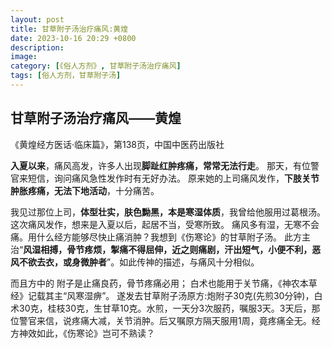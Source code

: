 ```yaml
---
layout: post
title: 甘草附子汤治疗痛风:黄煌
date: 2023-10-16 20:29 +0800
description: 
image: 
category: [《俗人方剂》, 甘草附子汤治疗痛风] 
tags: [俗人方剂，甘草附子汤] 
---
```


## 甘草附子汤治疗痛风——黄煌

《黄煌经方医话·临床篇》，第138页，中国中医药出版社

**入夏以来**，痛风高发，许多人出现**脚趾红肿疼痛，常常无法行走**。
那天，有位警官来短信，询问痛风急性发作时有无好办法。
原来她的上司痛风发作，**下肢关节肿胀疼痛，无法下地活动**，十分痛苦。

我见过那位上司，**体型壮实，肤色黝黑，本是寒湿体质**，我曾给他服用过葛根汤。
这次痛风发作，想来是入夏以后，起居不当，受寒所致。
痛风多有湿，无寒不会痛。用什么经方能够尽快止痛消肿？我想到《伤寒论》的甘草附子汤。
此方主治“**风湿相搏，骨节疼烦，掣痛不得屈伸，近之则痛剧，汗出短气，小便不利，恶风不欲去衣，或身微肿者**”。如此传神的描述，与痛风十分相似。

而且方中的
附子是止痛良药，骨节疼痛必用；
白术也能用于关节痛，《神农本草经》记载其主“风寒湿痹”。
遂发去甘草附子汤原方:炮附子30克(先煎30分钟)，白术30克，桂枝30克，生甘草10克。水煎，一天分3次服药，嘱服3天。3天后，那位警官来信，说疼痛大减，关节消肿。后又嘱原方隔天服用1周，竟疼痛全无。经方神效如此，《伤寒论》岂可不熟读？
